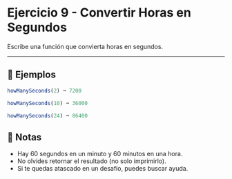 # Ejercicio 9 - Convertir Horas en Segundos

Escribe una función que convierta horas en segundos.

---

## 🧪 Ejemplos

```javascript
howManySeconds(2) ➞ 7200

howManySeconds(10) ➞ 36000

howManySeconds(24) ➞ 86400
```

## 📝 Notas

- Hay 60 segundos en un minuto y 60 minutos en una hora.
- No olvides retornar el resultado (no solo imprimirlo).
- Si te quedas atascado en un desafío, puedes buscar ayuda.

